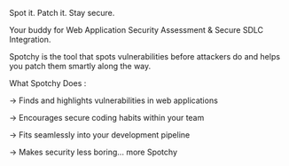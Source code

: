 Spot it. Patch it. Stay secure.

Your buddy for Web Application Security Assessment & Secure SDLC Integration.

Spotchy is the tool that spots vulnerabilities before attackers do and helps you patch them smartly along the way.

What Spotchy Does :

-> Finds and highlights vulnerabilities in web applications

-> Encourages secure coding habits within your team

-> Fits seamlessly into your development pipeline

-> Makes security less boring... more Spotchy